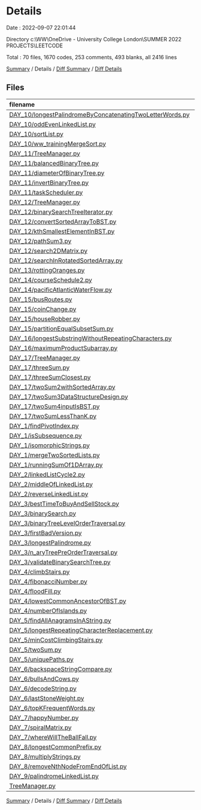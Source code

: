 # Details

Date : 2022-09-07 22:01:44

Directory c:\\WW\\OneDrive - University College London\\SUMMER 2022 PROJECTS\\LEETCODE

Total : 70 files,  1670 codes, 253 comments, 493 blanks, all 2416 lines

[Summary](results.md) / Details / [Diff Summary](diff.md) / [Diff Details](diff-details.md)

## Files
| filename | language | code | comment | blank | total |
| :--- | :--- | ---: | ---: | ---: | ---: |
| [DAY_10/longestPalindromeByConcatenatingTwoLetterWords.py](/DAY_10/longestPalindromeByConcatenatingTwoLetterWords.py) | Python | 27 | 0 | 3 | 30 |
| [DAY_10/oddEvenLinkedList.py](/DAY_10/oddEvenLinkedList.py) | Python | 39 | 0 | 13 | 52 |
| [DAY_10/sortList.py](/DAY_10/sortList.py) | Python | 60 | 0 | 11 | 71 |
| [DAY_10/ww_trainingMergeSort.py](/DAY_10/ww_trainingMergeSort.py) | Python | 21 | 0 | 5 | 26 |
| [DAY_11/TreeManager.py](/DAY_11/TreeManager.py) | Python | 47 | 0 | 20 | 67 |
| [DAY_11/balancedBinaryTree.py](/DAY_11/balancedBinaryTree.py) | Python | 16 | 16 | 7 | 39 |
| [DAY_11/diameterOfBinaryTree.py](/DAY_11/diameterOfBinaryTree.py) | Python | 18 | 0 | 7 | 25 |
| [DAY_11/invertBinaryTree.py](/DAY_11/invertBinaryTree.py) | Python | 8 | 0 | 2 | 10 |
| [DAY_11/taskScheduler.py](/DAY_11/taskScheduler.py) | Python | 24 | 0 | 7 | 31 |
| [DAY_12/TreeManager.py](/DAY_12/TreeManager.py) | Python | 47 | 0 | 20 | 67 |
| [DAY_12/binarySearchTreeIterator.py](/DAY_12/binarySearchTreeIterator.py) | Python | 25 | 0 | 10 | 35 |
| [DAY_12/convertSortedArrayToBST.py](/DAY_12/convertSortedArrayToBST.py) | Python | 10 | 0 | 6 | 16 |
| [DAY_12/kthSmallestElementInBST.py](/DAY_12/kthSmallestElementInBST.py) | Python | 18 | 0 | 9 | 27 |
| [DAY_12/pathSum3.py](/DAY_12/pathSum3.py) | Python | 23 | 0 | 12 | 35 |
| [DAY_12/search2DMatrix.py](/DAY_12/search2DMatrix.py) | Python | 25 | 1 | 4 | 30 |
| [DAY_12/searchInRotatedSortedArray.py](/DAY_12/searchInRotatedSortedArray.py) | Python | 23 | 1 | 5 | 29 |
| [DAY_13/rottingOranges.py](/DAY_13/rottingOranges.py) | Python | 38 | 0 | 9 | 47 |
| [DAY_14/courseSchedule2.py](/DAY_14/courseSchedule2.py) | Python | 28 | 6 | 8 | 42 |
| [DAY_14/pacificAtlanticWaterFlow.py](/DAY_14/pacificAtlanticWaterFlow.py) | Python | 44 | 4 | 9 | 57 |
| [DAY_15/busRoutes.py](/DAY_15/busRoutes.py) | Python | 36 | 61 | 37 | 134 |
| [DAY_15/coinChange.py](/DAY_15/coinChange.py) | Python | 12 | 9 | 4 | 25 |
| [DAY_15/houseRobber.py](/DAY_15/houseRobber.py) | Python | 9 | 0 | 0 | 9 |
| [DAY_15/partitionEqualSubsetSum.py](/DAY_15/partitionEqualSubsetSum.py) | Python | 17 | 0 | 3 | 20 |
| [DAY_16/longestSubstringWithoutRepeatingCharacters.py](/DAY_16/longestSubstringWithoutRepeatingCharacters.py) | Python | 16 | 0 | 2 | 18 |
| [DAY_16/maximumProductSubarray.py](/DAY_16/maximumProductSubarray.py) | Python | 13 | 36 | 7 | 56 |
| [DAY_17/TreeManager.py](/DAY_17/TreeManager.py) | Python | 47 | 0 | 20 | 67 |
| [DAY_17/threeSum.py](/DAY_17/threeSum.py) | Python | 28 | 0 | 6 | 34 |
| [DAY_17/threeSumClosest.py](/DAY_17/threeSumClosest.py) | Python | 25 | 0 | 6 | 31 |
| [DAY_17/twoSum2withSortedArray.py](/DAY_17/twoSum2withSortedArray.py) | Python | 9 | 0 | 0 | 9 |
| [DAY_17/twoSum3DataStructureDesign.py](/DAY_17/twoSum3DataStructureDesign.py) | Python | 16 | 4 | 5 | 25 |
| [DAY_17/twoSum4inputIsBST.py](/DAY_17/twoSum4inputIsBST.py) | Python | 15 | 0 | 3 | 18 |
| [DAY_17/twoSumLessThanK.py](/DAY_17/twoSumLessThanK.py) | Python | 17 | 0 | 1 | 18 |
| [DAY_1/findPivotIndex.py](/DAY_1/findPivotIndex.py) | Python | 13 | 0 | 3 | 16 |
| [DAY_1/isSubsequence.py](/DAY_1/isSubsequence.py) | Python | 15 | 17 | 5 | 37 |
| [DAY_1/isomorphicStrings.py](/DAY_1/isomorphicStrings.py) | Python | 15 | 15 | 6 | 36 |
| [DAY_1/mergeTwoSortedLists.py](/DAY_1/mergeTwoSortedLists.py) | Python | 20 | 28 | 10 | 58 |
| [DAY_1/runningSumOf1DArray.py](/DAY_1/runningSumOf1DArray.py) | Python | 6 | 10 | 4 | 20 |
| [DAY_2/linkedListCycle2.py](/DAY_2/linkedListCycle2.py) | Python | 38 | 4 | 11 | 53 |
| [DAY_2/middleOfLinkedList.py](/DAY_2/middleOfLinkedList.py) | Python | 36 | 2 | 13 | 51 |
| [DAY_2/reverseLinkedList.py](/DAY_2/reverseLinkedList.py) | Python | 34 | 16 | 15 | 65 |
| [DAY_3/bestTimeToBuyAndSellStock.py](/DAY_3/bestTimeToBuyAndSellStock.py) | Python | 14 | 0 | 4 | 18 |
| [DAY_3/binarySearch.py](/DAY_3/binarySearch.py) | Python | 26 | 0 | 5 | 31 |
| [DAY_3/binaryTreeLevelOrderTraversal.py](/DAY_3/binaryTreeLevelOrderTraversal.py) | Python | 21 | 0 | 11 | 32 |
| [DAY_3/firstBadVersion.py](/DAY_3/firstBadVersion.py) | Python | 24 | 1 | 4 | 29 |
| [DAY_3/longestPalindrome.py](/DAY_3/longestPalindrome.py) | Python | 17 | 0 | 4 | 21 |
| [DAY_3/n_aryTreePreOrderTraversal.py](/DAY_3/n_aryTreePreOrderTraversal.py) | Python | 19 | 0 | 7 | 26 |
| [DAY_3/validateBinarySearchTree.py](/DAY_3/validateBinarySearchTree.py) | Python | 19 | 1 | 7 | 27 |
| [DAY_4/climbStairs.py](/DAY_4/climbStairs.py) | Python | 13 | 0 | 3 | 16 |
| [DAY_4/fibonacciNumber.py](/DAY_4/fibonacciNumber.py) | Python | 19 | 0 | 3 | 22 |
| [DAY_4/floodFill.py](/DAY_4/floodFill.py) | Python | 25 | 0 | 5 | 30 |
| [DAY_4/lowestCommonAncestorOfBST.py](/DAY_4/lowestCommonAncestorOfBST.py) | Python | 30 | 2 | 11 | 43 |
| [DAY_4/numberOfIslands.py](/DAY_4/numberOfIslands.py) | Python | 22 | 0 | 7 | 29 |
| [DAY_5/findAllAnagramsInAString.py](/DAY_5/findAllAnagramsInAString.py) | Python | 30 | 0 | 7 | 37 |
| [DAY_5/longestRepeatingCharacterReplacement.py](/DAY_5/longestRepeatingCharacterReplacement.py) | Python | 26 | 0 | 3 | 29 |
| [DAY_5/minCostClimbingStairs.py](/DAY_5/minCostClimbingStairs.py) | Python | 11 | 0 | 4 | 15 |
| [DAY_5/twoSum.py](/DAY_5/twoSum.py) | Python | 15 | 0 | 4 | 19 |
| [DAY_5/uniquePaths.py](/DAY_5/uniquePaths.py) | Python | 6 | 0 | 2 | 8 |
| [DAY_6/backspaceStringCompare.py](/DAY_6/backspaceStringCompare.py) | Python | 14 | 0 | 2 | 16 |
| [DAY_6/bullsAndCows.py](/DAY_6/bullsAndCows.py) | Python | 19 | 0 | 3 | 22 |
| [DAY_6/decodeString.py](/DAY_6/decodeString.py) | Python | 30 | 0 | 6 | 36 |
| [DAY_6/lastStoneWeight.py](/DAY_6/lastStoneWeight.py) | Python | 17 | 0 | 4 | 21 |
| [DAY_6/topKFrequentWords.py](/DAY_6/topKFrequentWords.py) | Python | 21 | 0 | 6 | 27 |
| [DAY_7/happyNumber.py](/DAY_7/happyNumber.py) | Python | 17 | 2 | 2 | 21 |
| [DAY_7/spiralMatrix.py](/DAY_7/spiralMatrix.py) | Python | 35 | 0 | 4 | 39 |
| [DAY_7/whereWillTheBallFall.py](/DAY_7/whereWillTheBallFall.py) | Python | 22 | 0 | 3 | 25 |
| [DAY_8/longestCommonPrefix.py](/DAY_8/longestCommonPrefix.py) | Python | 30 | 2 | 5 | 37 |
| [DAY_8/multiplyStrings.py](/DAY_8/multiplyStrings.py) | Python | 10 | 0 | 1 | 11 |
| [DAY_8/removeNthNodeFromEndOfList.py](/DAY_8/removeNthNodeFromEndOfList.py) | Python | 41 | 0 | 7 | 48 |
| [DAY_9/palindromeLinkedList.py](/DAY_9/palindromeLinkedList.py) | Python | 52 | 15 | 11 | 78 |
| [TreeManager.py](/TreeManager.py) | Python | 47 | 0 | 20 | 67 |

[Summary](results.md) / Details / [Diff Summary](diff.md) / [Diff Details](diff-details.md)